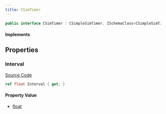 ```yaml
---
title: CSimTimer
---
```


```csharp
public interface CSimTimer : CSimpleSimTimer, ISchemaClass<CSimpleSimTimer>, ISchemaClass<CSimTimer>, ISchemaField, ISchemaClass, INativeHandle
```

#### Implements

## Properties

### Interval

[Source Code](https://github.com/swiftly-solution/swiftlys2/blob/main/managed/src/SwiftlyS2.Generated/Schemas/Interfaces/CSimTimer.cs#L17)

```csharp
ref float Interval { get; }
```

#### Property Value

- [float](https://learn.microsoft.com/dotnet/api/system.single)

